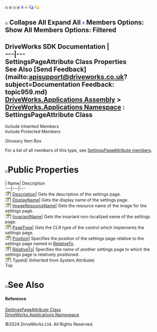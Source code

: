 ![](dotnetimages/collapse.gif) ![](dotnetimages/expand.gif) ![](dotnetimages/collapse.gif) ![](dotnetimages/expand.gif) ![](dotnetimages/drpdown.gif) ![](dotnetimages/drpdown_orange.gif) ![](dotnetimages/copycode.gif) ![](dotnetimages/copycodeHighlight.gif)

![](dotnetimages/collapse.gif) Collapse All Expand All ![](dotnetimages/drpdown.gif) Members Options: Show All  Members Options: Filtered   
---  
DriveWorks SDK Documentation  |   
---|---  
SettingsPageAttribute Class Properties   
See Also [Send Feedback](mailto:apisupport@driveworks.co.uk?subject=Documentation Feedback: topic959.md)  
[DriveWorks.Applications Assembly](topic13.md) > [DriveWorks.Applications Namespace](topic16.md) : SettingsPageAttribute Class  
---  
  
Include Inherited Members    
Include Protected Members    


Glossary Item Box

For a list of all members of this type, see [SettingsPageAttribute members](topic960.md).

# ![](dotnetimages/collapse.gif)Public Properties

| Name| Description  
---|---|---  
![Public Property](dotnetimages/publicProperty.gif)| [Description](topic968.md)| Gets the description of the settings page.   
![Public Property](dotnetimages/publicProperty.gif)| [DisplayName](topic969.md)| Gets the display name of the settings page.   
![Public Property](dotnetimages/publicProperty.gif)| [ImageResourceName](topic970.md)| Gets the resource name of the image for the settings page.   
![Public Property](dotnetimages/publicProperty.gif)| [InvariantName](topic971.md)| Gets the invariant non-localized name of the settings page.   
![Public Property](dotnetimages/publicProperty.gif)| [PageType](topic972.md)| Gets the CLR type of the control which implements the settings page.   
![Public Property](dotnetimages/publicProperty.gif)| [Position](topic973.md)| Specifies the position of the settings page relative to the settings page named in [RelativeTo](topic974.md).   
![Public Property](dotnetimages/publicProperty.gif)| [RelativeTo](topic974.md)| Specifies the name of another settings page to which the settings page is relatively positioned.   
![Public Property](dotnetimages/publicProperty.gif)| TypeId|  (Inherited from System.Attribute)  
Top

# ![](dotnetimages/collapse.gif)See Also

#### Reference

[SettingsPageAttribute Class](topic959.md)   
[DriveWorks.Applications Namespace](topic16.md)

©2024 DriveWorks Ltd. All Rights Reserved.

